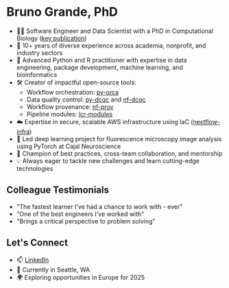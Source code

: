 # Bruno Grande, PhD

- 👨‍💻 Software Engineer and Data Scientist with a PhD in Computational Biology ([key publication](https://doi.org/10.1182/blood-2018-09-871418))
- 💼 10+ years of diverse experience across academia, nonprofit, and industry sectors
- 🐍 Advanced Python and R practitioner with expertise in data engineering, package development, machine learning, and bioinformatics
- 🛠️ Creator of impactful open-source tools:
  - Workflow orchestration: [py-orca](https://github.com/Sage-Bionetworks-Workflows/py-orca)
  - Data quality control: [py-dcqc](https://github.com/Sage-Bionetworks-Workflows/py-dcqc) and [nf-dcqc](https://github.com/Sage-Bionetworks-Workflows/nf-dcqc)
  - Workflow provenance: [nf-prov](https://github.com/nextflow-io/nf-prov)
  - Pipeline modules: [lcr-modules](https://github.com/LCR-BCCRC/lcr-modules)
- ☁️ Expertise in secure, scalable AWS infrastructure using IaC ([nextflow-infra](https://github.com/Sage-Bionetworks-Workflows/nextflow-infra))
- 🧠 Led deep learning project for fluorescence microscopy image analysis using PyTorch at Cajal Neuroscience
- 🤝 Champion of best practices, cross-team collaboration, and mentorship
- 💡 Always eager to tackle new challenges and learn cutting-edge technologies

## Colleague Testimonials

- "The fastest learner I've had a chance to work with - ever"
- "One of the best engineers I've worked with"
- "Brings a critical perspective to problem solving"

## Let's Connect

- 📫 [LinkedIn](https://www.linkedin.com/in/brunograndephd/)
- 📍 Currently in Seattle, WA
- 🌍 Exploring opportunities in Europe for 2025
